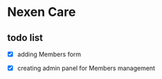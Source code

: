 # Nexen Care
## todo list

- [x] adding Members form
- [x] creating admin panel for Members management 

